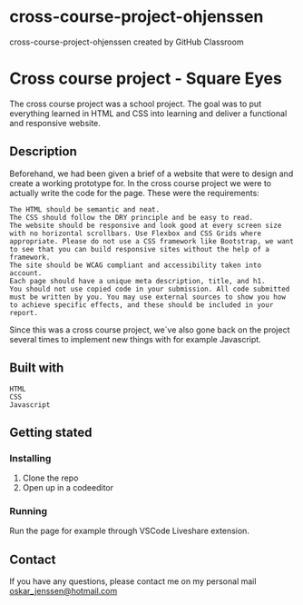 # cross-course-project-ohjenssen
cross-course-project-ohjenssen created by GitHub Classroom

# Cross course project - Square Eyes

The cross course project was a school project. The goal was to put everything learned in HTML and CSS into learning and deliver a functional and responsive website.

## Description
Beforehand, we had been given a brief of a website that were to design and create a working prototype for. In the cross course project we were to actually write the code for the page. These were the requirements:

    The HTML should be semantic and neat.
    The CSS should follow the DRY principle and be easy to read.
    The website should be responsive and look good at every screen size with no horizontal scrollbars. Use Flexbox and CSS Grids where appropriate. Please do not use a CSS framework like Bootstrap, we want to see that you can build responsive sites without the help of a framework.
    The site should be WCAG compliant and accessibility taken into account.
    Each page should have a unique meta description, title, and h1.
    You should not use copied code in your submission. All code submitted must be written by you. You may use external sources to show you how to achieve specific effects, and these should be included in your report.
    
Since this was a cross course project, we´ve also gone back on the project several times to implement new things with for example Javascript.

## Built with
    HTML
    CSS
    Javascript
    
## Getting stated
### Installing
1. Clone the repo
2. Open up in a codeeditor

### Running
Run the page for example through VSCode Liveshare extension.

## Contact
If you have any questions, please contact me on my personal mail oskar_jenssen@hotmail.com
